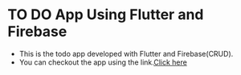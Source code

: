 # TO DO App Using Flutter and Firebase
* This is the todo app developed with Flutter and Firebase(CRUD). 
* You can checkout the app using the link.[Click here](https://drive.google.com/file/d/1iMAyoSdh31fFN9C0LO8z-MK0WXE2Ahce/view?usp=sharing)

